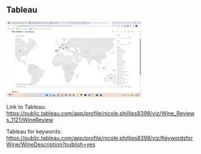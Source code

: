 ## Tableau

<img src="static/images/tableau.png"  height="200"/>

Link to Tableau: https://public.tableau.com/app/profile/nicole.phillips8398/viz/Wine_Reviews_1121/WineReview


Tableau for keywords: https://public.tableau.com/app/profile/nicole.phillips8398/viz/KeywordsforWine/WineDescription?publish=yes

